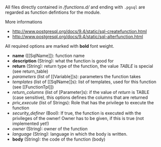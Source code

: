 All files directly contained in *<module-dir>/functions.d/* and ending with `.pgsql` are regarded as function defintions for the module.

More informations
* <http://www.postgresql.org/docs/9.4/static/sql-createfunction.html>
* <http://www.postgresql.org/docs/9.4/static/sql-alterfunction.html>

All required options are marked with **bold** font weight.

- **name** ([[SqlName]]): function name
- **description** (String): what the function is good for
- **return** (String): return type of the function, the value *TABLE* is special (see return_table)
- *parameters* (list of [[Variable]]s): parameters the function takes
- *templates* (list of [[SqlName]]s): list of templates, used for this function (see [[FunctionTpl]])
- *return_columns* (list of [Parameter]s): if the value of *return* is TABLE (case sensitive), this options defines the columns that are returned
- *priv_execute* (list of Strings): Role that has the privilege to execute the function
- *security_definer* (Bool): If true, the function is executed with the privileges of the owner! Owner has to be given, if this is true (not implemented yet!)
- *owner* (String): owner of the function
- *language* (String): language in which the body is written.
- **body** (String): the code of the function (body)

